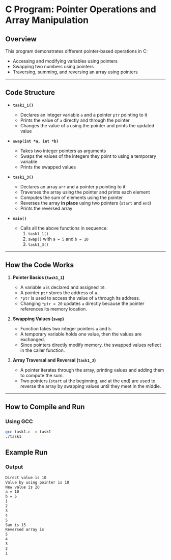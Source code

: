 # C Program: Pointer Operations and Array Manipulation

## Overview
This program demonstrates different pointer-based operations in C:
- Accessing and modifying variables using pointers  
- Swapping two numbers using pointers  
- Traversing, summing, and reversing an array using pointers  

---

## Code Structure

- **`task1_1()`**
  - Declares an integer variable `a` and a pointer `ptr` pointing to it  
  - Prints the value of `a` directly and through the pointer  
  - Changes the value of `a` using the pointer and prints the updated value  

- **`swap(int *a, int *b)`**
  - Takes two integer pointers as arguments  
  - Swaps the values of the integers they point to using a temporary variable  
  - Prints the swapped values  

- **`task1_3()`**
  - Declares an array `arr` and a pointer `p` pointing to it  
  - Traverses the array using the pointer and prints each element  
  - Computes the sum of elements using the pointer  
  - Reverses the array **in place** using two pointers (`start` and `end`)  
  - Prints the reversed array  

- **`main()`**
  - Calls all the above functions in sequence:  
    1. `task1_1()`  
    2. `swap()` with `a = 5` and `b = 10`  
    3. `task1_3()`  

---

## How the Code Works

1. **Pointer Basics (`task1_1`)**  
   - A variable `a` is declared and assigned `10`.  
   - A pointer `ptr` stores the address of `a`.  
   - `*ptr` is used to access the value of `a` through its address.  
   - Changing `*ptr = 20` updates `a` directly because the pointer references its memory location.  

2. **Swapping Values (`swap`)**  
   - Function takes two integer pointers `a` and `b`.  
   - A temporary variable holds one value, then the values are exchanged.  
   - Since pointers directly modify memory, the swapped values reflect in the caller function.  

3. **Array Traversal and Reversal (`task1_3`)**  
   - A pointer iterates through the array, printing values and adding them to compute the sum.  
   - Two pointers (`start` at the beginning, `end` at the end) are used to reverse the array by swapping values until they meet in the middle.  

---

## How to Compile and Run

### Using GCC
```sh
gcc task1.c -o task1
./task1

```
## Example Run
### Output
```sh
Direct value is 10
Value by using pointer is 10
New value is 20
a = 10
b = 5
1
2
3
4
5
Sum is 15
Reversed array is
5
4
3
2
1
